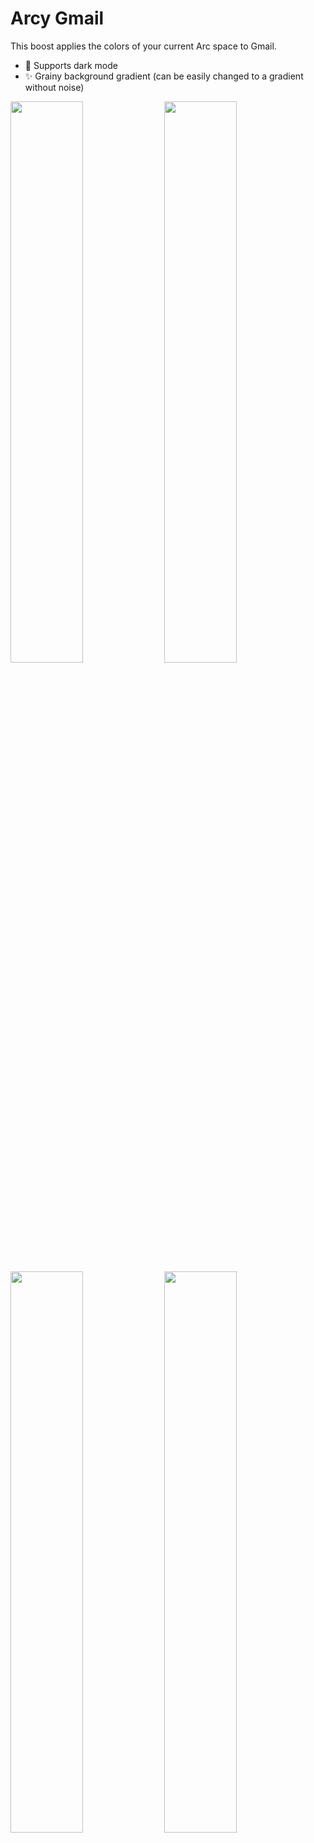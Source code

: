 # Arcy Gmail
This boost applies the colors of your current Arc space to Gmail.

- 🌙 Supports dark mode
- ✨ Grainy background gradient (can be easily changed to a gradient without noise)  

<img src="https://user-images.githubusercontent.com/37368539/228774962-28328a81-d469-4a32-8801-c6fd1070e8a9.jpeg" width="48%"> <img src="https://user-images.githubusercontent.com/37368539/228775013-23aea19e-cd62-4c7c-ba7a-aadb0a529a08.jpeg" width="48%">  
<img src="https://user-images.githubusercontent.com/37368539/228775066-a052358d-8a6e-48b5-ac35-28c0506e0b6a.png" width="48%"> <img src="https://user-images.githubusercontent.com/37368539/228775085-b0ea035e-82df-4f21-a060-ee6168ae98e0.jpeg" width="48%">
## Installation
1. Create a new boost (`CMD+T` + _New Boost_)
2. Select _Style_
3. Select _A specific website_
4. Enter `mail.google.com/mail` and hit _Create Boost_
5. Copy the content of [styles.css](https://github.dev/irenmax/arcy-gmail/blob/cf1f19b7328a985904427d81997ba3e68ee06cde/styles.css) and paste it to your boost


## Issues and pending refinements
- [ ] [🌙] Some icons are not recolored correctly in dark mode
- [ ] [🌙] Search field text and icons do not have the right color in dark mode
- [ ] [🌙] The header has a weird box overlay in dark mode
- [ ] [🌙] In darkmode, also the font color of email contents is recolored - makes in unreadable if the backgound is white 
- [ ] Color of "Send" button in email reply
- [ ] Background color of Toasts
